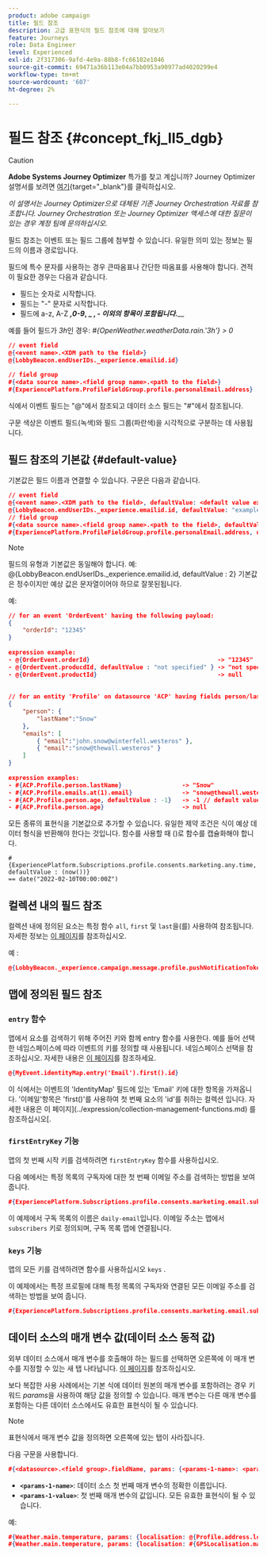 ```yaml
---
product: adobe campaign
title: 필드 참조
description: 고급 표현식의 필드 참조에 대해 알아보기
feature: Journeys
role: Data Engineer
level: Experienced
exl-id: 2f317306-9afd-4e9a-88b8-fc66102e1046
source-git-commit: 69471a36b113e04a7bb0953a90977ad4020299e4
workflow-type: tm+mt
source-wordcount: '607'
ht-degree: 2%

---
```


# 필드 참조 {#concept_fkj_ll5_dgb}


>[!CAUTION]
>
>**Adobe Systems Journey Optimizer** 특가를 찾고 계십니까? Journey Optimizer 설명서를 보려면 [여기](https://experienceleague.adobe.com/ko/docs/journey-optimizer/using/ajo-home){target="_blank"}를 클릭하십시오.
>
>
>_이 설명서는 Journey Optimizer으로 대체된 기존 Journey Orchestration 자료를 참조합니다. Journey Orchestration 또는 Journey Optimizer 액세스에 대한 질문이 있는 경우 계정 팀에 문의하십시오._


필드 참조는 이벤트 또는 필드 그룹에 첨부할 수 있습니다. 유일한 의미 있는 정보는 필드의 이름과 경로입니다.

필드에 특수 문자를 사용하는 경우 큰따옴표나 간단한 따옴표를 사용해야 합니다. 견적이 필요한 경우는 다음과 같습니다.

* 필드는 숫자로 시작합니다.
* 필드는 &quot;-&quot; 문자로 시작합니다.
* 필드에 a-z, A-Z ___,__0-9___, _ , _- 이외의 항목이 포함됩니다._____

예를 들어 필드가 _3h_&#x200B;인 경우: _#{OpenWeather.weatherData.rain.&#39;3h&#39;} > 0_

```json
// event field
@{<event name>.<XDM path to the field>}
@{LobbyBeacon.endUserIDs._experience.emailid.id}

// field group
#{<data source name>.<field group name>.<path to the field>}
#{ExperiencePlatform.ProfileFieldGroup.profile.personalEmail.address}
```

식에서 이벤트 필드는 &quot;@&quot;에서 참조되고 데이터 소스 필드는 &quot;#&quot;에서 참조됩니다.

구문 색상은 이벤트 필드(녹색)와 필드 그룹(파란색)을 시각적으로 구분하는 데 사용됩니다.

## 필드 참조의 기본값 {#default-value}

기본값은 필드 이름과 연결할 수 있습니다. 구문은 다음과 같습니다.

```json
// event field
@{<event name>.<XDM path to the field>, defaultValue: <default value expression>}
@{LobbyBeacon.endUserIDs._experience.emailid.id, defaultValue: "example@adobe.com"}
// field group
#{<data source name>.<field group name>.<path to the field>, defaultValue: <default value expression>}
#{ExperiencePlatform.ProfileFieldGroup.profile.personalEmail.address, defaultValue: "example@adobe.com"}
```

>[!NOTE]
>
>필드의 유형과 기본값은 동일해야 합니다. 예: @{LobbyBeacon.endUserIDs._experience.emailid.id, defaultValue : 2} 기본값은 정수이지만 예상 값은 문자열이어야 하므로 잘못된됩니다.

예:

```json
// for an event 'OrderEvent' having the following payload:
{
    "orderId": "12345"
}
 
expression example:
- @{OrderEvent.orderId}                                    -> "12345"
- @{OrderEvent.producdId, defaultValue : "not specified" } -> "not specified" // default value, productId is not a field present in the payload
- @{OrderEvent.productId}                                  -> null
 
 
// for an entity 'Profile' on datasource 'ACP' having fields person/lastName, with fetched data such as:
{
    "person": {
        "lastName":"Snow"
    },
    "emails": [
        { "email":"john.snow@winterfell.westeros" },
        { "email":"snow@thewall.westeros" }
    ]
}
 
expression examples:
- #{ACP.Profile.person.lastName}                 -> "Snow"
- #{ACP.Profile.emails.at(1).email}              -> "snow@thewall.westeros"
- #{ACP.Profile.person.age, defaultValue : -1}   -> -1 // default value, age is not a field present in the payload
- #{ACP.Profile.person.age}                      -> null
```

모든 종류의 표현식을 기본값으로 추가할 수 있습니다. 유일한 제약 조건은 식이 예상 데이터 형식을 반환해야 한다는 것입니다. 함수를 사용할 때 ()로 함수를 캡슐화해야 합니다.

```
#{ExperiencePlatform.Subscriptions.profile.consents.marketing.any.time, defaultValue : (now())} 
== date("2022-02-10T00:00:00Z")
```

## 컬렉션 내의 필드 참조

컬렉션 내에 정의된 요소는 특정 함수 `all`, `first` 및 `last`을(를) 사용하여 참조됩니다. 자세한 정보는 [이 페이지](../expression/collection-management-functions.md)를 참조하십시오.

예 :

```json
@{LobbyBeacon._experience.campaign.message.profile.pushNotificationTokens.all()
```

## 맵에 정의된 필드 참조

### `entry` 함수

맵에서 요소를 검색하기 위해 주어진 키와 함께 entry 함수를 사용한다. 예를 들어 선택한 네임스페이스에 따라 이벤트의 키를 정의할 때 사용됩니다. 네임스페이스 선택을 참조하십시오. 자세한 내용은 [이 페이지](../event/selecting-the-namespace.md)를 참조하세요.

```json
@{MyEvent.identityMap.entry('Email').first().id}
```

이 식에서는 이벤트의 &#39;IdentityMap&#39; 필드에 있는 &#39;Email&#39; 키에 대한 항목을 가져옵니다. &#39;이메일&#39;항목은 &#39;first()&#39;를 사용하여 첫 번째 요소의 &#39;id&#39;를 취하는 컬렉션 입니다. 자세한 내용은 이 페이지](../expression/collection-management-functions.md) 를 참조하십시오[.

### `firstEntryKey` 기능

맵의 첫 번째 시작 키를 검색하려면 `firstEntryKey` 함수를 사용하십시오.

다음 예에서는 특정 목록의 구독자에 대한 첫 번째 이메일 주소를 검색하는 방법을 보여 줍니다.

```json
#{ExperiencePlatform.Subscriptions.profile.consents.marketing.email.subscriptions.entry('daily-email').subscribers.firstEntryKey()}
```

이 예제에서 구독 목록의 이름은 `daily-email`입니다. 이메일 주소는 맵에서 `subscribers` 키로 정의되며, 구독 목록 맵에 연결됩니다.

### `keys` 기능

맵의 모든 키를 검색하려면 함수를 사용하십시오 `keys` .

이 예제에서는 특정 프로필에 대해 특정 목록의 구독자와 연결된 모든 이메일 주소를 검색하는 방법을 보여 줍니다.

```json
#{ExperiencePlatform.Subscriptions.profile.consents.marketing.email.subscriptions.entry('daily-mail').subscribers.keys()
```

## 데이터 소스의 매개 변수 값(데이터 소스 동적 값)

외부 데이터 소스에서 매개 변수를 호출해야 하는 필드를 선택하면 오른쪽에 이 매개 변수를 지정할 수 있는 새 탭 나타납니다. [이 페이지](../expression/expressionadvanced.md)를 참조하십시오.

보다 복잡한 사용 사례에서는 기본 식에 데이터 원본의 매개 변수를 포함하려는 경우 키워드 _params_&#x200B;을 사용하여 해당 값을 정의할 수 있습니다. 매개 변수는 다른 매개 변수를 포함하는 다른 데이터 소스에서도 유효한 표현식이 될 수 있습니다.

>[!NOTE]
>
>표현식에서 매개 변수 값을 정의하면 오른쪽에 있는 탭이 사라집니다.

다음 구문을 사용합니다.

```json
#{<datasource>.<field group>.fieldName, params: {<params-1-name>: <params-1-value>, <params-2-name>: <params-2-value>}}
```

* **`<params-1-name>`**: 데이터 소스 첫 번째 매개 변수의 정확한 이름입니다.
* **`<params-1-value>`**: 첫 번째 매개 변수의 값입니다. 모든 유효한 표현식이 될 수 있습니다.

예:

```json
#{Weather.main.temperature, params: {localisation: @{Profile.address.localisation}}}
#{Weather.main.temperature, params: {localisation: #{GPSLocalisation.main.coordinates, params: {city: @{Profile.address.city}}}}}
```

